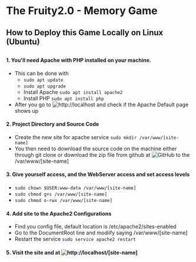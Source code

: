 # The Fruity2.0 - Memory Game

## How to Deploy this Game Locally on Linux (Ubuntu)
##

#### 1. You'll need Apache with PHP installed on your machine.
   - This can be done with 
       - `sudo apt update`
       - `sudo apt upgrade`
       - Install Apache `sudo apt install apache2`
       - Install PHP `sudo apt install php`
   - After you go to ![http://localhost](http://localhost) and check if the Apache Default page shows up

#### 2. Project Directory and Source Code
   - Create the new site for apache service `sudo mkdir /var/www/[site-name]`
   - You then need to download the source code on the machine either through git clone or download the zip file from github  at ![GitHub](https://github.com/logosrhema01/fruity-memory) to the /var/www/[site-name]

#### 3. Give yourself access, and the WebServer access and set access levels
   - `sudo chown $USER:www-data /var/www/[site-name]`
   - `sudo chmod g+s /var/www/[site-name]`
   - `sudo chmod o-rwx /var/www/[site-name]`

#### 4. Add site to the Apache2 Configurations
   - Find you config file, default location is /etc/apache2/sites-enabled
   - Go to the DocumentRoot line and modiify saying /var/www/[site-name]
   - Restart the service `sudo service apache2 restart`
                
#### 5. Visit the site and at ![http://localhost/[site-name]](http://localhost/[site-name])

